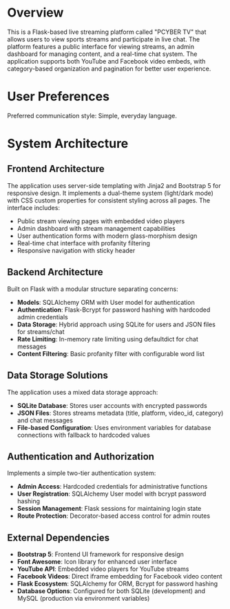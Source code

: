 # Overview

This is a Flask-based live streaming platform called "PCYBER TV" that allows users to view sports streams and participate in live chat. The platform features a public interface for viewing streams, an admin dashboard for managing content, and a real-time chat system. The application supports both YouTube and Facebook video embeds, with category-based organization and pagination for better user experience.

# User Preferences

Preferred communication style: Simple, everyday language.

# System Architecture

## Frontend Architecture
The application uses server-side templating with Jinja2 and Bootstrap 5 for responsive design. It implements a dual-theme system (light/dark mode) with CSS custom properties for consistent styling across all pages. The interface includes:

- Public stream viewing pages with embedded video players
- Admin dashboard with stream management capabilities  
- User authentication forms with modern glass-morphism design
- Real-time chat interface with profanity filtering
- Responsive navigation with sticky header

## Backend Architecture
Built on Flask with a modular structure separating concerns:

- **Models**: SQLAlchemy ORM with User model for authentication
- **Authentication**: Flask-Bcrypt for password hashing with hardcoded admin credentials
- **Data Storage**: Hybrid approach using SQLite for users and JSON files for streams/chat
- **Rate Limiting**: In-memory rate limiting using defaultdict for chat messages
- **Content Filtering**: Basic profanity filter with configurable word list

## Data Storage Solutions
The application uses a mixed data storage approach:

- **SQLite Database**: Stores user accounts with encrypted passwords
- **JSON Files**: Stores streams metadata (title, platform, video_id, category) and chat messages
- **File-based Configuration**: Uses environment variables for database connections with fallback to hardcoded values

## Authentication and Authorization
Implements a simple two-tier authentication system:

- **Admin Access**: Hardcoded credentials for administrative functions
- **User Registration**: SQLAlchemy User model with bcrypt password hashing
- **Session Management**: Flask sessions for maintaining login state
- **Route Protection**: Decorator-based access control for admin routes

## External Dependencies

- **Bootstrap 5**: Frontend UI framework for responsive design
- **Font Awesome**: Icon library for enhanced user interface
- **YouTube API**: Embedded video players for YouTube streams
- **Facebook Videos**: Direct iframe embedding for Facebook video content
- **Flask Ecosystem**: SQLAlchemy for ORM, Bcrypt for password hashing
- **Database Options**: Configured for both SQLite (development) and MySQL (production via environment variables)
